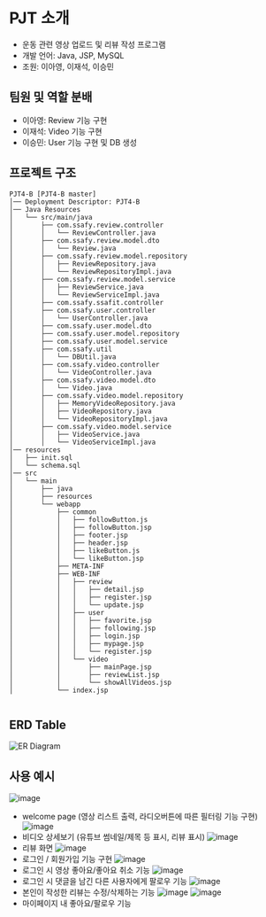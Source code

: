 # PJT 소개 
- 운동 관련 영상 업로드 및 리뷰 작성 프로그램
- 개발 언어: Java, JSP, MySQL
- 조원: 이아영, 이재석, 이승민 

## 팀원 및 역할 분배
- 이아영: Review 기능 구현
- 이재석: Video 기능 구현
- 이승민: User 기능 구현 및 DB 생성

## 프로젝트 구조 
```
PJT4-B [PJT4-B master]
│── Deployment Descriptor: PJT4-B
│── Java Resources
│   └── src/main/java
│       ├── com.ssafy.review.controller
│       │   └── ReviewController.java
│       ├── com.ssafy.review.model.dto
│       │   └── Review.java
│       ├── com.ssafy.review.model.repository
│       │   ├── ReviewRepository.java
│       │   └── ReviewRepositoryImpl.java
│       ├── com.ssafy.review.model.service
│       │   ├── ReviewService.java
│       │   └── ReviewServiceImpl.java
│       ├── com.ssafy.ssafit.controller
│       ├── com.ssafy.user.controller
│       │   └── UserController.java
│       ├── com.ssafy.user.model.dto
│       ├── com.ssafy.user.model.repository
│       ├── com.ssafy.user.model.service
│       ├── com.ssafy.util
│       │   └── DBUtil.java
│       ├── com.ssafy.video.controller
│       │   └── VideoController.java
│       ├── com.ssafy.video.model.dto
│       │   └── Video.java
│       ├── com.ssafy.video.model.repository
│       │   ├── MemoryVideoRepository.java
│       │   ├── VideoRepository.java
│       │   └── VideoRepositoryImpl.java
│       ├── com.ssafy.video.model.service
│       │   ├── VideoService.java
│       │   └── VideoServiceImpl.java
│── resources
│   ├── init.sql
│   └── schema.sql
│── src
│   └── main
│       ├── java
│       ├── resources
│       └── webapp
│           ├── common
│           │   ├── followButton.js
│           │   ├── followButton.jsp
│           │   ├── footer.jsp
│           │   ├── header.jsp
│           │   ├── likeButton.js
│           │   └── likeButton.jsp
│           ├── META-INF
│           ├── WEB-INF
│           │   ├── review
│           │   │   ├── detail.jsp
│           │   │   ├── register.jsp
│           │   │   └── update.jsp
│           │   ├── user
│           │   │   ├── favorite.jsp
│           │   │   ├── following.jsp
│           │   │   ├── login.jsp
│           │   │   ├── mypage.jsp
│           │   │   └── register.jsp
│           │   └── video
│           │       ├── mainPage.jsp
│           │       ├── reviewList.jsp
│           │       └── showAllVideos.jsp
│           └── index.jsp


```
## ERD Table
![ER Diagram](https://github.com/user-attachments/assets/0823ddc2-2459-4938-bca1-9af2e73935c2)

## 사용 예시
![image](https://github.com/user-attachments/assets/3d28542b-53ea-4d9b-a2de-c05788ac2b96)
- welcome page (영상 리스트 출력, 라디오버튼에 따른 필터링 기능 구현)
![image](https://github.com/user-attachments/assets/34e65308-2b61-4e1d-88b1-8d96c787b4e4)
- 비디오 상세보기 (유튜브 썸네일/제목 등 표시, 리뷰 표시)
![image](https://github.com/user-attachments/assets/aa10138b-98f8-4203-9803-2b7803463e6f)
- 리뷰 화면
![image](https://github.com/user-attachments/assets/2cf679a8-4c9a-4190-83c2-702c07a63dc6)
- 로그인 / 회원가입 기능 구현
![image](https://github.com/user-attachments/assets/a7683427-b963-4489-b516-70f0bb34d485)
- 로그인 시 영상 좋아요/좋아요 취소 기능
![image](https://github.com/user-attachments/assets/0e9b56b2-adc0-4722-8b78-d86912827d78)
- 로그인 시 댓글을 남긴 다른 사용자에게 팔로우 기능
![image](https://github.com/user-attachments/assets/f794aae9-f691-462f-802a-43d0201215b6)
- 본인이 작성한 리뷰는 수정/삭제하는 기능 
![image](https://github.com/user-attachments/assets/5db7797b-8b17-4f97-b887-9b1d4ea1a1f3)
![image](https://github.com/user-attachments/assets/6613a346-1f7b-4269-852d-062b48ce6b54)
- 마이페이지 내 좋아요/팔로우 기능

